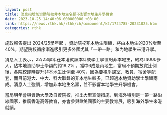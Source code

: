 ```yaml
---
layout: post
title: 消息指增加資助院校非本地生名額不影響本地生升學機會
date: 2023-10-25 14:40:06.000000000 +08:00
link: https://news.rthk.hk/rthk/ch/component/k2/1724785-20231025.htm
categories: rthk
---
```


施政報告提出 2024/25學年起 ，資助院校非本地生限額，將由本地生的20%增至40%，期望院校循序漸進吸引更多外國尤其「一帶一路」和內地學生來港升學。

消息人士表示，22/23學年在本港就讀本科或學士學位的非本地生，約為14000多人，佔本地資助學士學額的約19.2% ，當中6成是內地生，當局不預期放寬比例後，各院校即時提升非本地生比例至 40%，因為要視乎課室、教員、宿舍等配套，而目前港大、中大、科大取錄的非本地生較多，已超過本地資助學士學額兩成。消息人士強調，增加非本地生名額，並不影響本地學生升學機會。

當局明年會與資助大學及自資院校，推出大型宣傳措施，到海外特別是一帶一路沿線國家，推廣香港高等教育，亦會參與歐美國家的主要教育展，吸引海外學生來港就讀。
